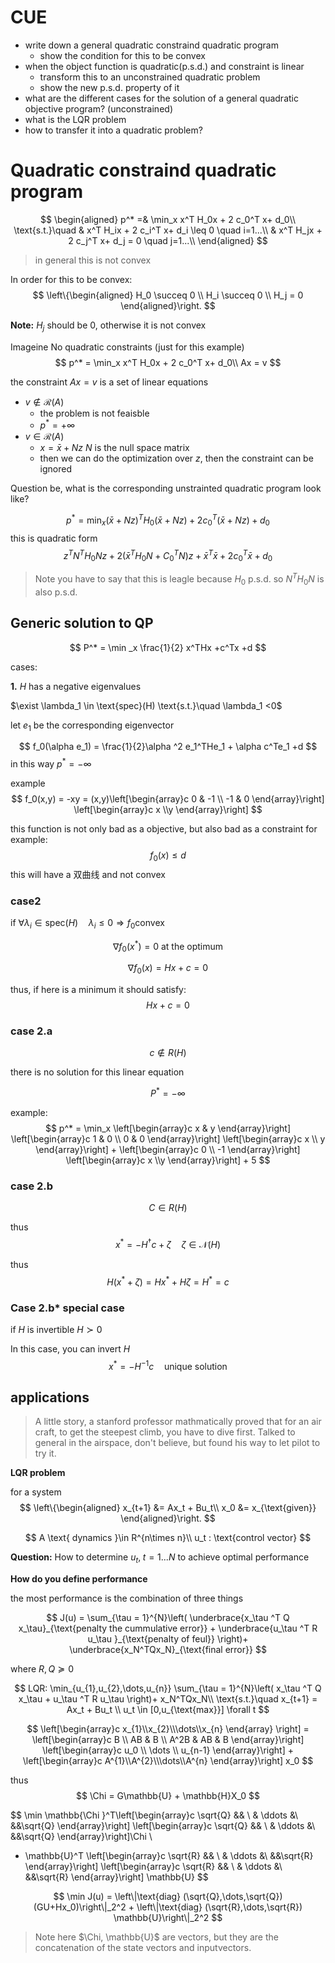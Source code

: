 # CUE
- write down a general quadratic constraind quadratic program
  - show the condition for this to be convex
- when the object function is quadratic(p.s.d.) and constraint is linear
  - transform this to an unconstrained quadratic problem
  - show the new p.s.d. property of it
- what are the different cases for the solution of a general quadratic objective program? (unconstrained)
- what is the LQR problem
- how to transfer it into a quadratic problem?

# Quadratic constraind quadratic program

$$
\begin{aligned}
p^* =& \min_x x^T H_0x + 2 c_0^T x+ d_0\\
\text{s.t.}\quad & x^T H_ix + 2 c_i^T x+ d_i \leq 0 \quad i=1...\\
& x^T H_jx + 2 c_j^T x+ d_j = 0 \quad j=1...\\
\end{aligned}
$$
> in general this is not convex

In order for this to be convex:
$$
\left\{\begin{aligned} H_0 \succeq 0 \\
H_i \succeq 0 \\
H_j = 0
\end{aligned}\right. 
$$


**Note:** $H_j$ should be $0$, otherwise it is not convex

Imageine No quadratic constraints (just for this example)
$$
p^* = \min_x x^T H_0x + 2 c_0^T x+ d_0\\
Ax = v
$$

the constraint $Ax = v$  is a set of linear equations

- $v \notin \mathcal{R}(A)$ 
  - the problem is not feaisble
  - $p^* = +\infty$
- $v \in \mathcal{R}(A)$
  - $x = \bar{x}+Nz$ $N$ is the null space matrix
  - then we can do the optimization over $z$, then the constraint can be ignored
  
Question be, what is the corresponding unstrainted quadratic program look like?

$$
p^* = \min_x (\bar{x}+Nz)^T H_0(\bar{x}+Nz) + 2 c_0^T (\bar{x}+Nz)+ d_0
$$
this is quadratic form
$$
z^TN^TH_0Nz + 2 (\bar{x}^TH_0N+C_0^TN)z + \bar{x}^T\bar{x} + 2 c_0^T\bar{x} + d_0
$$

> Note you have to say that this is leagle because $H_0$ p.s.d. so $N^TH_0N$ is also p.s.d.

## Generic solution to QP

$$
P^* = \min _x \frac{1}{2} x^THx +c^Tx +d
$$

cases:

**1.** $H$ has a negative eigenvalues

$\exist \lambda_1 \in  \text{spec}(H) \text{s.t.}\quad \lambda_1 <0$

let $e_1$ be the corresponding eigenvector

$$
f_0(\alpha e_1) = \frac{1}{2}\alpha ^2 e_1^THe_1 + \alpha c^Te_1 +d 
$$
in this way $p^* = -\infty$

example 
$$
f_0(x,y) = -xy = (x,y)\left[\begin{array}c 0 & -1 \\ -1 & 0 \end{array}\right] \left[\begin{array}c x \\y \end{array}\right] 
$$

this function is not only bad as a objective, but also bad as a constraint for example:
$$
f_0(x) \leq d
$$
this will have a 双曲线 and not convex

### **case2**

if $\forall \lambda_i \in \text{spec}(H) \quad \lambda _i \leq 0 \Rightarrow f_0 \text{convex}$

$$
\nabla f_0   (x^*) = 0 \text{ at the optimum}
$$


$$
\nabla f_0(x) = Hx+c = 0
$$

thus, if here is a minimum it should satisfy:
$$
Hx+c = 0
$$

### **case 2.a**
$$
c \notin R(H)
$$

there is no solution for this linear equation

$$
P^* = -\infty 
$$

example:
$$
p^* = \min_x  \left[\begin{array}c x & y \end{array}\right] \left[\begin{array}c 1 & 0 \\ 0 & 0 \end{array}\right] \left[\begin{array}c x \\ y \end{array}\right]  + \left[\begin{array}c 0 \\ -1 \end{array}\right] \left[\begin{array}c x \\y \end{array}\right]  + 5
$$

### **case 2.b**
$$
C\in R(H)
$$

thus 
$$
x^* = -H^\dagger c + \zeta \quad \zeta \in \mathcal{N}(H)
$$

thus 
$$
H(x^* + \zeta) = Hx^* + H\zeta 
= H^* = c
$$

### **Case 2.b*** special case

if $H$ is invertible $H\succ 0$

In this case, you can invert $H$ 
$$
x^* = - H^{-1} c\quad \text{unique solution}
$$


## applications

> A little story, a stanford professor mathmatically proved that for an air craft, to get the steepest climb, you have to dive first. Talked to general in the airspace, don't believe, but found his way to let pilot to try it.


**LQR problem**


for a system
$$
\left\{\begin{aligned}
x_{t+1} &= Ax_t + Bu_t\\
x_0  &= x_{\text{given}}
 \end{aligned}\right. 
$$

$$
A \text{ dynamics }\in R^{n\times n}\\
u_t : \text{control vector}
$$

**Question:** How to determine $u_t, \; t = 1...N$ to achieve optimal performance



**How do you define performance**

the most performance is the combination of three things

$$
J(u) = \sum_{\tau = 1}^{N}\left( \underbrace{x_\tau ^T Q x_\tau}_{\text{penalty the cummulative error}} + \underbrace{u_\tau ^T R u_\tau }_{\text{penalty of feul}}  \right)+ \underbrace{x_N^TQx_N}_{\text{final error}}
$$

where $R,Q \succeq 0$

$$
LQR: \min_{u_{1},u_{2},\dots,u_{n}} \sum_{\tau = 1}^{N}\left( x_\tau ^T Q x_\tau + u_\tau ^T R u_\tau   \right)+ x_N^TQx_N\\
\text{s.t.}\quad x_{t+1} = Ax_t + Bu_t \\
u_t \in [0,u_{\text{max}}] \forall t
$$

$$
\left[\begin{array}c x_{1}\\x_{2}\\\dots\\x_{n} \end{array} \right]  = 
\left[\begin{array}c B \\ AB & B \\ A^2B & AB & B  \end{array}\right] 
\left[\begin{array}c u_0 \\ \dots \\ u_{n-1} \end{array}\right] + 
\left[\begin{array}c A^{1}\\A^{2}\\\dots\\A^{n} \end{array}\right] x_0
$$

thus 
$$
\Chi = G\mathbb{U} + \mathbb{H}X_0
$$

$$
\min \mathbb{\Chi }^T\left[\begin{array}c \sqrt{Q} && \\ & \ddots &\\ &&\sqrt{Q}  \end{array}\right] 
\left[\begin{array}c \sqrt{Q} && \\ & \ddots &\\ &&\sqrt{Q}  \end{array}\right]\Chi \\

+  \mathbb{U}^T \left[\begin{array}c \sqrt{R} && \\ & \ddots &\\ &&\sqrt{R}  \end{array}\right] 
\left[\begin{array}c \sqrt{R} && \\ & \ddots &\\ &&\sqrt{R}  \end{array}\right] \mathbb{U}
$$

$$
\min J(u) = \left\|\text{diag} (\sqrt{Q},\dots,\sqrt{Q}) (GU+Hx_0)\right\|_2^2 + \left\|\text{diag} (\sqrt{R},\dots,\sqrt{R}) \mathbb{U}\right\|_2^2  
$$

> Note here $\Chi, \mathbb{U}$ are vectors, but they are the concatenation of the state vectors and inputvectors. 